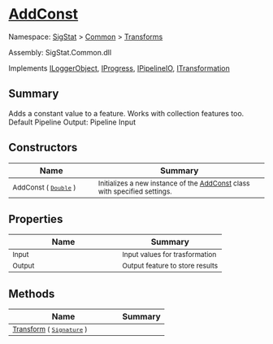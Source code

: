 # [AddConst](./AddConst.md)

Namespace: [SigStat]() > [Common](./../README.md) > [Transforms](./README.md)

Assembly: SigStat.Common.dll

Implements [ILoggerObject](./../ILoggerObject.md), [IProgress](./../Helpers/IProgress.md), [IPipelineIO](./../Pipeline/IPipelineIO.md), [ITransformation](./../ITransformation.md)

## Summary
Adds a constant value to a feature. Works with collection features too.  <br>Default Pipeline Output: Pipeline Input

## Constructors

| Name | Summary | 
| --- | --- | 
| <sub>AddConst ( [`Double`](https://docs.microsoft.com/en-us/dotnet/api/System.Double) )</sub><div style="pointer-events:none;cursor:default;"><img width=200 style="max-height:100%;max-width:100%;"/></div>| <sub>Initializes a new instance of the [AddConst](https://github.com/hargitomi97/sigstat/blob/master/docs/md/SigStat/Common/Transforms/AddConst.md) class with specified settings.</sub>| <br>


## Properties

| Name | Summary | 
| --- | --- | 
| <sub>Input</sub><div style="pointer-events:none;cursor:default;"><img width=200 style="max-height:100%;max-width:100%;"/></div>| <sub>Input values for trasformation</sub>| <br>
| <sub>Output</sub><div style="pointer-events:none;cursor:default;"><img width=200 style="max-height:100%;max-width:100%;"/></div>| <sub>Output feature to store results</sub>| <br>


## Methods

| Name | Summary | 
| --- | --- | 
| <sub>[Transform](./Methods/AddConst-100663605.md) ( [`Signature`](./../Signature.md) )</sub><div style="pointer-events:none;cursor:default;"><img width=200 style="max-height:100%;max-width:100%;"/></div>| <sub></sub>| <br>


